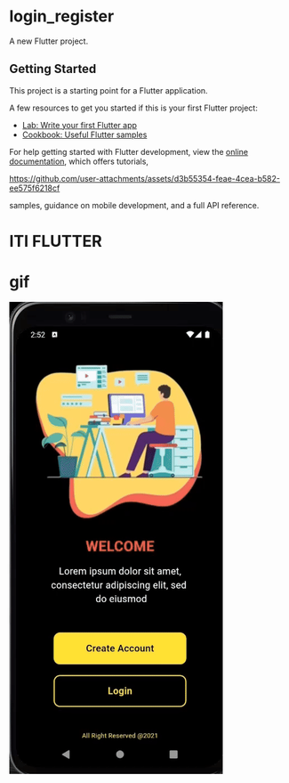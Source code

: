 # login_register

A new Flutter project.

## Getting Started

This project is a starting point for a Flutter application.

A few resources to get you started if this is your first Flutter project:

- [Lab: Write your first Flutter app](https://docs.flutter.dev/get-started/codelab)
- [Cookbook: Useful Flutter samples](https://docs.flutter.dev/cookbook)

For help getting started with Flutter development, view the
[online documentation](https://docs.flutter.dev/), which offers tutorials,


https://github.com/user-attachments/assets/d3b55354-feae-4cea-b582-ee575f6218cf


samples, guidance on mobile development, and a full API reference.

# ITI FLUTTER 

# gif
![UI](GIFS/UI1.gif)
